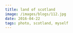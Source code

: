```yaml
---
title: land of scotland
image: /images/blogs/112.jpg
date: 2016-04-22
tags: photo, scotland, myself
---
```

